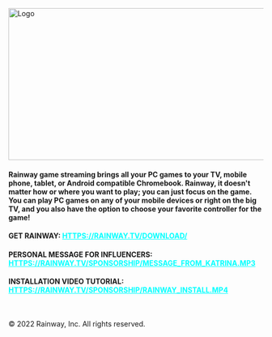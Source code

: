 <p><img src="https://i.ibb.co/hLYJbjM/rainwayapp-feature.jpg" alt="Logo" width="800" height="300" /></p>
<h4>Rainway game streaming brings all your PC games to your TV, mobile phone, tablet, or Android compatible Chromebook. Rainway, it doesn't matter how or where you want to play; you can just focus on the game. You can play PC games on any of your mobile devices or right on the big TV, and you also have the option to choose your favorite controller for the game!</h4>
<h4>GET RAINWAY: <span style="color: #00ffff;"><a style="color: #00ffff;" href="HTTPS://RAINWAY.TV/download.html">HTTPS://RAINWAY.TV/DOWNLOAD/</a></span></h4>
<h4>PERSONAL MESSAGE FOR INFLUENCERS: <span style="color: #00ffff;"><a style="color: #00ffff;" href="https://rainway.tv/sponsorship/Message_from_Katrina.mp3">HTTPS://RAINWAY.TV/SPONSORSHIP/MESSAGE_FROM_KATRINA.MP3</a></span></h4>
<h4>INSTALLATION VIDEO TUTORIAL: <span style="color: #00ffff;"><a style="color: #00ffff;" href="https://rainway.tv/sponsorship/Rainway_Install.mp4">HTTPS://RAINWAY.TV/SPONSORSHIP/RAINWAY_INSTALL.MP4</a></span></h4>
<p>&nbsp;</p>

© 2022 Rainway, Inc. All rights reserved.
